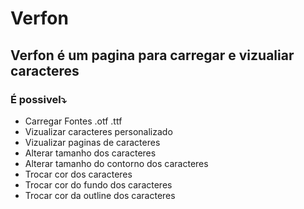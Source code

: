 # Verfon 
## Verfon é um pagina para carregar e vizualiar caracteres
### É possivel⤵️
* Carregar Fontes .otf .ttf
* Vizualizar caracteres personalizado
* Vizualizar paginas de caracteres
* Alterar tamanho dos caracteres 
* Alterar tamanho do contorno dos caracteres 
* Trocar cor dos caracteres
* Trocar cor do fundo dos caracteres
* Trocar cor da outline dos caracteres